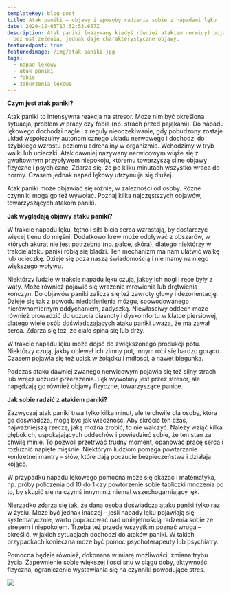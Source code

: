 ```yaml
---
templateKey: blog-post
title: Atak paniki – objawy i sposoby radzenia sobie z napadami lęku
date: 2020-12-05T17:52:53.657Z
description: Atak paniki (nazywany kiedyś również atakiem nerwicy) pojawia się
  bez ostrzeżenia, jednak daje charakterystyczne objawy.
featuredpost: true
featuredimage: /img/atak-paniki.jpg
tags:
  - napad lękowy
  - atak paniki
  - fobie
  - zaburzenia lękowe
---
```

**Czym jest atak paniki?**



Atak paniki to intensywna reakcja na stresor. Może nim być określona sytuacja, problem w pracy czy fobia (np. strach przed pająkami). Do napadu lękowego dochodzi nagle i z reguły nieoczekiwanie, gdy pobudzony zostaje układ współczulny autonomicznego układu nerwowego i dochodzi do szybkiego wzrostu poziomu adrenaliny w organizmie. Wchodzimy w tryb walki lub ucieczki. Atak dawniej nazywany nerwicowym wiąże się z gwałtownym przypływem niepokoju, któremu towarzyszą silne objawy fizyczne i psychiczne. Zdarza się, że po kilku minutach wszystko wraca do normy. Czasem jednak napad lękowy utrzymuje się dłużej.



Atak paniki może objawiać się różnie, w zależności od osoby. Różne czynniki mogą go też wywołać. Poznaj kilka najczęstszych objawów, towarzyszących atakom paniki.



**Jak wyglądają objawy ataku paniki?**



W trakcie napadu lęku, tętno i siła bicia serca wzrastają, by dostarczyć więcej tlenu do mięśni. Dodatkowo krew może odpływać z obszarów, w których akurat nie jest potrzebna (np. palce, skóra), dlatego niektórzy w trakcie ataku paniki robią się bladzi. Ten mechanizm ma nam ułatwić walkę lub ucieczkę. Dzieje się poza naszą świadomością i nie mamy na niego większego wpływu.



Niektórzy ludzie w trakcie napadu lęku czują, jakby ich nogi i ręce były z waty. Może również pojawić się wrażenie mrowienia lub drętwienia kończyn. Do objawów paniki zalicza się też zawroty głowy i dezorientację. Dzieje się tak z powodu niedotlenienia mózgu, spowodowanego nierównomiernym oddychaniem, zadyszką. Niewłaściwy oddech może również prowadzić do uczucia ciasnoty i dyskomfortu w klatce piersiowej, dlatego wiele osób doświadczających ataku paniki uważa, że ma zawał serca. Zdarza się też, że ciało spina się lub drży.



W trakcie napadu lęku może dojść do zwiększonego produkcji potu. Niektórzy czują, jakby oblewał ich zimny pot, innym robi się bardzo gorąco. Czasem pojawia się też ucisk w żołądku i mdłości, a nawet biegunka.



Podczas ataku dawniej zwanego nerwicowym pojawia się też silny strach lub wręcz uczucie przerażenia. Lęk wywołany jest przez stresor, ale napędzają go również objawy fizyczne, towarzyszące panice.



**Jak sobie radzić z atakiem paniki?**



Zazwyczaj atak paniki trwa tylko kilka minut, ale te chwile dla osoby, która go doświadcza, mogą być jak wieczność. Aby skrócić ten czas, najważniejszą rzeczą, jaką można zrobić, to nie walczyć. Należy wziąć kilka głębokich, uspokajających oddechów i powiedzieć sobie, że ten stan za chwilę minie. To pozwoli przetrwać trudny moment, opanować pracę serca i rozluźnić napięte mięśnie. Niektórym ludziom pomaga powtarzanie konkretnej mantry – słów, które dają poczucie bezpieczeństwa i działają kojąco.



W przypadku napadu lękowego pomocna może się okazać i matematyka, np. próby policzenia od 10 do 1 czy powtórzenie sobie tabliczki mnożenia po to, by skupić się na czymś innym niż niemal wszechogarniający lęk.



Nierzadko zdarza się tak, że dana osoba doświadcza ataku paniki tylko raz w życiu. Może być jednak inaczej – jeśli napady lęku pojawiają się systematycznie, warto popracować nad umiejętnością radzenia sobie ze stresem i niepokojem. Trzeba też przede wszystkim poznać wroga – określić, w jakich sytuacjach dochodzi do ataków paniki. W takich przypadkach konieczna może być pomoc psychoterapeuty lub psychiatry.



Pomocna będzie również, dokonana w miarę możliwości, zmiana trybu życia. Zapewnienie sobie większej ilości snu w ciągu doby, aktywność fizyczna, ograniczenie wystawiania się na czynniki powodujące stres.

![](/img/atak-paniki.png)